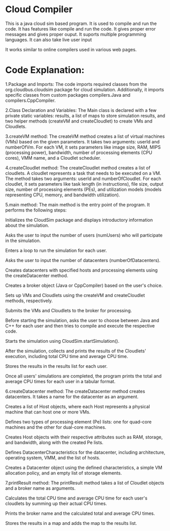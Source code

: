 # Cloud Compiler

This is a java cloud sim based program. It is used to compile and run the code. It has features like compile and run the code. It gives proper error messages and gives proper ouput. It suports multiple programming languages. It can also take live user input

It works similar to online compilers used in various web pages.

# Code Explanation:
1.Package and Imports:
The code imports required classes from the org.cloudbus.cloudsim package for cloud simulation. Additionally, it imports specific classes from custom packages compilers.Java and compilers.CppCompiler.

2.Class Declaration and Variables:
The Main class is declared with a few private static variables: results, a list of maps to store simulation results, and two helper methods (createVM and createCloudlet) to create VMs and Cloudlets.

3.createVM method:
The createVM method creates a list of virtual machines (VMs) based on the given parameters. It takes two arguments: userId and numberOfVm. For each VM, it sets parameters like image size, RAM, MIPS (processing power), bandwidth, number of processing elements (CPU cores), VMM name, and a Cloudlet scheduler.

4.createCloudlet method:
The createCloudlet method creates a list of cloudlets. A cloudlet represents a task that needs to be executed on a VM. The method takes two arguments: userId and numberOfCloudlet. For each cloudlet, it sets parameters like task length (in instructions), file size, output size, number of processing elements (PEs), and utilization models (models representing CPU, memory, and bandwidth utilization).

5.main method:
The main method is the entry point of the program. It performs the following steps:

Initializes the CloudSim package and displays introductory information about the simulation.

Asks the user to input the number of users (numUsers) who will participate in the simulation.

Enters a loop to run the simulation for each user.

Asks the user to input the number of datacenters (numberOfDatacenters).

Creates datacenters with specified hosts and processing elements using the createDatacenter method.

Creates a broker object (Java or CppCompiler) based on the user's choice.

Sets up VMs and Cloudlets using the createVM and createCloudlet methods, respectively.

Submits the VMs and Cloudlets to the broker for processing.

Before starting the simulation, asks the user to choose between Java and C++ for each user and then tries to compile and execute the respective code.

Starts the simulation using CloudSim.startSimulation().

After the simulation, collects and prints the results of the Cloudlets' execution, including total CPU time and average CPU time.

Stores the results in the results list for each user.

Once all users' simulations are completed, the program prints the total and average CPU times for each user in a tabular format.

6.createDatacenter method:
The createDatacenter method creates datacenters. It takes a name for the datacenter as an argument.

Creates a list of Host objects, where each Host represents a physical machine that can host one or more VMs.

Defines two types of processing element (Pe) lists: one for quad-core machines and the other for dual-core machines.

Creates Host objects with their respective attributes such as RAM, storage, and bandwidth, along with the created Pe lists.

Defines DatacenterCharacteristics for the datacenter, including architecture, operating system, VMM, and the list of hosts.

Creates a Datacenter object using the defined characteristics, a simple VM allocation policy, and an empty list of storage elements.

7.printResult method:
The printResult method takes a list of Cloudlet objects and a broker name as arguments.

Calculates the total CPU time and average CPU time for each user's cloudlets by summing up their actual CPU times.

Prints the broker name and the calculated total and average CPU times.

Stores the results in a map and adds the map to the results list.
